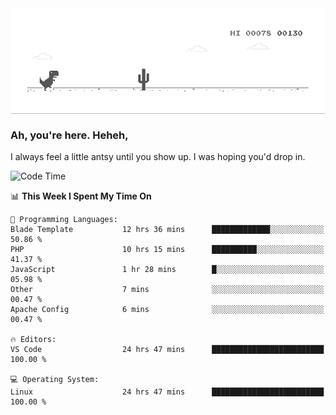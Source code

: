 
<div align="center">
    <img align="center" src="dino.gif">
</div>

### Ah, you're here. Heheh, 
I always feel a little antsy until you show up. I was hoping you'd drop in.

<!--START_SECTION:mrepol742-->
![Code Time](http://img.shields.io/badge/Code%20Time-2%2C747%20hrs%2035%20mins-blue)

📊 **This Week I Spent My Time On** 

```text
💬 Programming Languages: 
Blade Template           12 hrs 36 mins      █████████████░░░░░░░░░░░░   50.86 % 
PHP                      10 hrs 15 mins      ██████████░░░░░░░░░░░░░░░   41.37 % 
JavaScript               1 hr 28 mins        █░░░░░░░░░░░░░░░░░░░░░░░░   05.98 % 
Other                    7 mins              ░░░░░░░░░░░░░░░░░░░░░░░░░   00.47 % 
Apache Config            6 mins              ░░░░░░░░░░░░░░░░░░░░░░░░░   00.47 % 

🔥 Editors: 
VS Code                  24 hrs 47 mins      █████████████████████████   100.00 % 

💻 Operating System: 
Linux                    24 hrs 47 mins      █████████████████████████   100.00 % 
```


<!--END_SECTION:mrepol742-->
